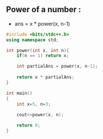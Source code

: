 ## Power of a number :

- ans = x * power(x, n-1)

```cpp
#include <bits/stdc++.h>
using namespace std;

int power(int x, int n){
    if(n == 1) return x;

    int partialAns = power(x, n-1);
    
    return x * partialAns;
}

int main()
{
    int x=5, n=3;
    
    cout<<power(x, n);

    return 0;
}
```
